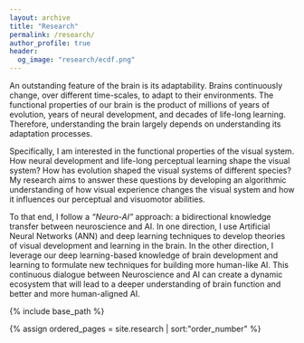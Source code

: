 ```yaml
---
layout: archive
title: "Research"
permalink: /research/
author_profile: true
header:
  og_image: "research/ecdf.png"
---
```


An outstanding feature of the brain is its adaptability. Brains continuously change, over different time-scales, to adapt to their environments. The functional properties of our brain is the product of millions of years of evolution, years of neural development, and decades of life-long learning. Therefore, understanding the brain largely depends on understanding its adaptation processes. 

Specifically, I am interested in the functional properties of the visual system. How neural development and life-long perceptual learning shape the visual system? How has evolution shaped the visual systems of different species? My research aims to answer these questions by developing an algorithmic understanding of how visual experience changes the visual system and how it influences our perceptual and visuomotor abilities. 

To that end, I follow a *“Neuro-AI”* approach: a bidirectional knowledge transfer between neuroscience and AI. In one direction, I use Artificial Neural Networks (ANN) and deep learning techniques to develop theories of visual development and learning in the brain. In the other direction, I leverage our deep learning-based knowledge of brain development and learning to formulate new techniques for building more human-like AI. This continuous dialogue between Neuroscience and AI can create a dynamic ecosystem that will lead to a deeper understanding of brain function and better and more human-aligned AI. 

<nbsp>

{% include base_path %}

{% assign ordered_pages = site.research | sort:"order_number" %}

